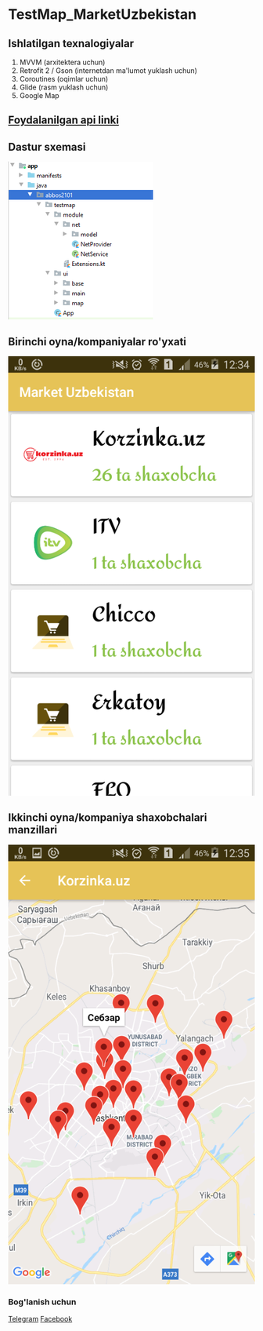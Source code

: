 # TestMap_MarketUzbekistan
## Ishlatilgan texnalogiyalar
1. MVVM (arxitektera uchun)
2. Retrofit 2 / Gson (internetdan ma'lumot yuklash uchun)
3. Coroutines (oqimlar uchun)
4. Glide (rasm yuklash uchun)
5. Google Map

## [Foydalanilgan api linki](https://androidapi.lebazar.uz/api/v1/company/list)

## Dastur sxemasi
![Dastur sxemasi](ScreenShots/screen1.PNG)

## Birinchi oyna/kompaniyalar ro'yxati
![Birinchi oyna/kompaniyalar ro'yxati](ScreenShots/screen2.png)

## Ikkinchi oyna/kompaniya shaxobchalari manzillari
![Ikkinchi oyna/kompaniya shaxobchalari manzillari](ScreenShots/screen3.png)

### Bog'lanish uchun
[Telegram](https://t.me/abbos2101)
[Facebook](https://www.facebook.com/abbos.bobomurodov.2101)
